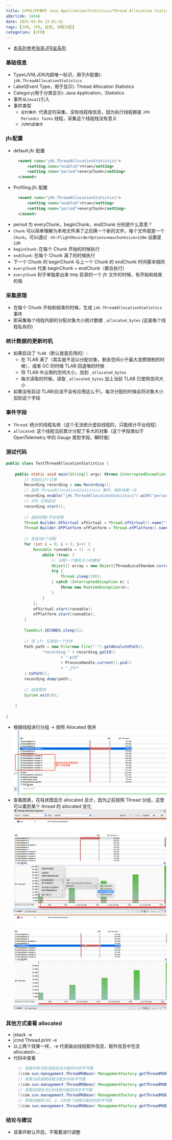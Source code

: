 ```yaml
---
title: JVM与JFR事件-Java Application/Statistics/Thread Allocation Statistics
abbrlink: 19346
date: 2025-03-04 22:01:52
tags: [JVM, JFR, 监控, 线程分配]
categories: [JFR]
---
```


- [本系列参考张哥JFR全系列](https://www.bilibili.com/video/BV1CBKLe9ECN?spm_id_from=333.788.videopod.sections&vd_source=3950f615078c921132561647ae6a1ddd)

### 基础信息
- Type(JVM,JDK内部唯一标识，用于jfr配置): `jdk.ThreadAllocationStatistics`
- Label(Event Type，用于显示): Thread Allocation Statistics
- Category(用于分类显示): Java Application，Statistics
- 事件从`Java11`引入
- 事件类型
  - `定时事件`: 代表定时采集，没有线程栈信息，因为执行线程都是 `JFR Periodic Tasks` 线程，采集这个线程栈没有意义
  - `JVM内部事件`

### jfc配置
- default.jfc 配置
  ```xml
    <event name="jdk.ThreadAllocationStatistics">
        <setting name="enabled">true</setting>
        <setting name="period">everyChunk</setting>
    </event>
  ```
- Profiling.jfc 配置
  ```xml
    <event name="jdk.ThreadAllocationStatistics">
        <setting name="enabled">true</setting>
        <setting name="period">everyChunk</setting>
    </event>
  ```
- period 为 everyChunk，beginChunk，endChunk 分别是什么意思？
- `Chunk` 可以简单理解为本地文件满了之后换一个新的文件，每个文件就是一个 `Chunk`。可以通过 `-XX:FlightRecorderOptions=maxchunksize=128m` 设置是 `12M`
- `beginChunk`: 在每个 Chunk 开始的时候执行
- `endChunk`: 在每个 Chunk 满了的时候执行
- 下一个 Chunk 的 beginChunk 与上一个 Chunk 的 endChunk 时间基本相同
- `everyChunk` 代表 beginChunk + endChunk（都会执行）
- `everyChunk` 利于单独拿出来 tmp 目录的一个 jfr 文件的时候，有开始和结束的值
  
### 采集原理
- 在每个 Chunk 开始和结束的时候，生成 `jdk.ThreadAllocationStatistics` 事件
- 即采集每个线程内部的分配对象大小统计数据 `_allocated_bytes` (这是每个线程私有的)

### 统计数据的更新时机
- 如果启动了 `TLAB`（默认就是启用的）:
  - 在 TLAB 满了（其实是不足以分配对象，剩余空间小于最大浪费限制的时候），或者 GC 的时候 TLAB 回退堆的时候
  - 将 TLAB 中占用的空间大小，加到 `_allocated_bytes`
  - 每次读取的时候，读取 `_allocated_bytes` 加上当前 TLAB 已使用空间大小
- 如果没有启动 TLAB(应该不会有应用这么干)，每次分配的时候会将对象大小加到这个字段

### 事件字段
- `Thread`: 统计的线程名称（这个无法统计虚拟线程的，只能统计平台线程）
- `allocated`: 这个线程当前累计分配了多大的对象（这个字段类似于 OpenTelemetry 中的 Gauge 类型字段，瞬时值）

### 测试代码
```java
public class TestThreadAllocationStatistics {

    public static void main(String[] args) throws InterruptedException, IOException {
        // 初始化jfr记录
        Recording recording = new Recording();
        // 启用 ThreadAllocationStatistics 事件，每秒采集一次
        recording.enable("jdk.ThreadAllocationStatistics").with("period", "1s");
        // JFR 记录启动
        recording.start();

        // 虚拟线程/平台线程
        Thread.Builder.OfVirtual ofVirtual = Thread.ofVirtual().name("test-virtual-", 0);
        Thread.Builder.OfPlatform ofPlatform = Thread.ofPlatform().name("test-platform-", 0);

        // 各启动5个线程
        for (int i = 0; i < 5; i++) {
            Runnable runnable = () -> {
                while (true) {
                    // 分配一个随机大小的数组
                    Object[] array = new Object[ThreadLocalRandom.current().nextInt(8, 1024 * 1024)];
                    try {
                        Thread.sleep(100);
                    } catch (InterruptedException e) {
                        throw new RuntimeException(e);
                    }
                }
            };
            ofVirtual.start(runnable);
            ofPlatform.start(runnable);
        }

        TimeUnit.SECONDS.sleep(5);

        // 将 jfr 记录到一个文件
        Path path = new File(new File(".").getAbsolutePath(),
                "recording-" + recording.getId()
                        + "-pid"
                        + ProcessHandle.current().pid()
                        + ".jfr"
        ).toPath();
        recording.dump(path);

        // 结束程序
        System.exit(0);

    }

}
```
- 根据线程进行分组 -> 按照 Allocated 倒序
  ![img](/images/jfr/31.png)
- 查看图表，在柱状图显示 allocated 总计，因为之前按照 Thread 分组，这里可以看到某个 thread 的 allocated 变化
  ![img](/images/jfr/32.png)
  ![img](/images/jfr/33.png)

### 其他方式查看 allocated
- jstack -e <pid>
- jcmd <pid> Thread.print -e
- 以上两个效果一样，-e 代表输出线程额外信息，额外信息中包含 allocated=...
- 代码中查看
  ```java
    // 获取所有活跃线程总共分配的内存字节数
    ((com.sun.management.ThreadMXBean) ManagementFactory.getThreadMXBean()).getTotalThreadAllocatedBytes();
    // 获取当前调用线程分配的内存字节数
    ((com.sun.management.ThreadMXBean) ManagementFactory.getThreadMXBean()).getCurrentThreadAllocatedBytes();
    // 获取线程ID为1的线程分配的内存字节数
    ((com.sun.management.ThreadMXBean) ManagementFactory.getThreadMXBean()).getThreadAllocatedBytes(1);
    // 获取线程ID为1、2、3的多个线程分配的内存字节数
    ((com.sun.management.ThreadMXBean) ManagementFactory.getThreadMXBean()).getThreadAllocatedBytes(new long[]{1, 2, 3});
  ```

### 结论与建议
- 该事件默认开启，不需要进行调整